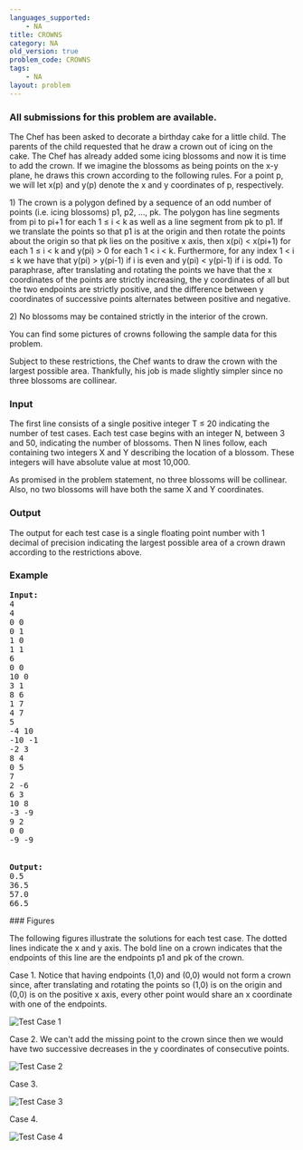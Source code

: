 ```yaml
---
languages_supported:
    - NA
title: CROWNS
category: NA
old_version: true
problem_code: CROWNS
tags:
    - NA
layout: problem
---
```

###  All submissions for this problem are available. 

The Chef has been asked to decorate a birthday cake for a little child. The parents of the child requested that he draw a crown out of icing on the cake. The Chef has already added some icing blossoms and now it is time to add the crown. If we imagine the blossoms as being points on the x-y plane, he draws this crown according to the following rules. For a point p, we will let x(p) and y(p) denote the x and y coordinates of p, respectively.

1\) The crown is a polygon defined by a sequence of an odd number of points (i.e. icing blossoms) p1, p2, ..., pk. The polygon has line segments from pi to pi+1 for each 1 ≤ i < k as well as a line segment from pk to p1. If we translate the points so that p1 is at the origin and then rotate the points about the origin so that pk lies on the positive x axis, then x(pi) < x(pi+1) for each 1 ≤ i < k and y(pi) > 0 for each 1 < i < k. Furthermore, for any index 1 < i ≤ k we have that y(pi) > y(pi-1) if i is even and y(pi) < y(pi-1) if i is odd. To paraphrase, after translating and rotating the points we have that the x coordinates of the points are strictly increasing, the y coordinates of all but the two endpoints are strictly positive, and the difference between y coordinates of successive points alternates between positive and negative.

2\) No blossoms may be contained strictly in the interior of the crown.

You can find some pictures of crowns following the sample data for this problem.

Subject to these restrictions, the Chef wants to draw the crown with the largest possible area. Thankfully, his job is made slightly simpler since no three blossoms are collinear.

### Input

The first line consists of a single positive integer T ≤ 20 indicating the number of test cases. Each test case begins with an integer N, between 3 and 50, indicating the number of blossoms. Then N lines follow, each containing two integers X and Y describing the location of a blossom. These integers will have absolute value at most 10,000.

As promised in the problem statement, no three blossoms will be collinear. Also, no two blossoms will have both the same X and Y coordinates.

### Output

The output for each test case is a single floating point number with 1 decimal of precision indicating the largest possible area of a crown drawn according to the restrictions above.

### Example

<pre>
<b>Input:</b>
4
4
0 0
0 1
1 0
1 1
6
0 0
10 0
3 1
8 6
1 7
4 7
5
-4 10
-10 -1
-2 3
8 4
0 5
7
2 -6
6 3
10 8
-3 -9
9 2
0 0
-9 -9


<b>Output:</b>
0.5
36.5
57.0
66.5
</pre>### Figures

The following figures illustrate the solutions for each test case. The dotted lines indicate the x and y axis. The bold line on a crown indicates that the endpoints of this line are the endpoints p1 and pk of the crown.

Case 1. Notice that having endpoints (1,0) and (0,0) would not form a crown since, after translating and rotating the points so (1,0) is on the origin and (0,0) is on the positive x axis, every other point would share an x coordinate with one of the endpoints.

![Test Case 1](http://www.codechef.com/download/case1.png)

Case 2. We can't add the missing point to the crown since then we would have two successive decreases in the y coordinates of consecutive points.

![Test Case 2](http://www.codechef.com/download/case2.png)

Case 3.

![Test Case 3](http://www.codechef.com/download/case3.png)

Case 4.

![Test Case 4](http://www.codechef.com/download/case4.png)
